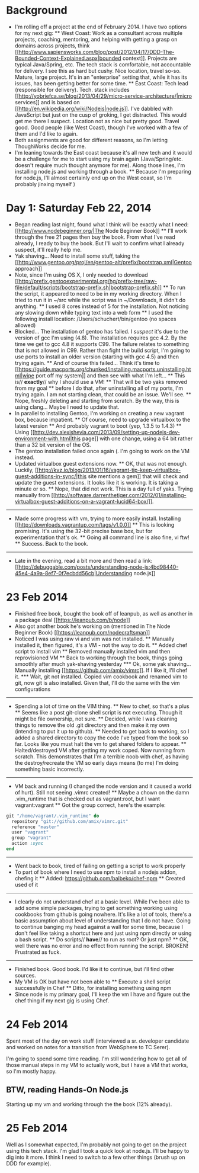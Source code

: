 # Background
* I'm rolling off a project at the end of February 2014. I have two options for my next gig:
** West Coast: Work as a consultant across multiple projects, coaching, mentoring, and helping with getting a grasp on domains across projects, think [[http://www.sapiensworks.com/blog/post/2012/04/17/DDD-The-Bounded-Context-Explained.aspx|bounded context]]. Projects are typical Java/Spring, etc. The tech stack is comfortable, not accountable for delivery. I see this as hard but cushy. Nice location, travel so-so. Mature, large project. It's in an "enterprise" setting that, while it has its issues, has been getting better for some time.
** East Coast: Tech lead (responsible for delivery). Tech. stack includes [[http://yobriefca.se/blog/2013/04/29/micro-service-architecture/|micro services]] and is based on [[http://en.wikipedia.org/wiki/Nodejs|node.js]]. I've dabbled with JavaScript but just on the cusp of groking, I get distracted. This would get me there I suspect. Location not as nice but pretty good. Travel good. Good people (like West Coast), though I've worked with a few of them and I'd like to again.
* Both assignments are good for different reasons, so I'm letting ThoughWorks decide for me.
* I'm leaning towards the East coast because it's all new tech and it would be a challenge for me to start using my brain again (Java/Spring/etc. doesn't require much thought anymore for me). Along those lines, I'm installing node.js and working through a book. 
** Because I'm preparing for node.js, I'll almost certainly end up on the West coast, so I'm probably jinxing myself )

# Day 1: Saturday Feb 22, 2014
* Began reading last night, found what I think will be exactly what I need: [[http://www.nodebeginner.org/|The Node Beginner Book]]
** I'll work through the free 21 pages then buy the book. From what I've read already, I ready to buy the book. But I'll wait to confirm what I already suspect, it'll really help me.
* Yak shaving... Need to install some stuff, taking the [[http://www.gentoo.org/proj/en/gentoo-alt/prefix/bootstrap.xml|Gentoo approach]]
* Note, since I'm using OS X, I only needed to download [[http://prefix.gentooexperimental.org/hg/prefix-tree/raw-file/default/scripts/bootstrap-prefix.sh|bootstrap-prefix.sh]]
** To run the script, it appeared to need to be in my working directory. When I tried to run it in ~/src while the script was in ~/Downloads, it didn't do anything.
** I used 8 cores instead of 5 for the installation. Not noticing any slowing down while typing text into a web form
** I used the following install location: /Users/schuchert/bin/gentoo (no spaces allowed)
* Blocked... The installation of gentoo has failed. I *suspect* it's due to the version of gcc I'm using (4.8). The installation requires gcc 4.2. By the time we get to gcc 4.8 it supports C99. The failure relates to something that is not allowed in C99. Rather than fight the build script, I'm going to use ports to install an older version (starting with gcc 4.5) and then trying again.
** And of course this failed... Think it's time to [[https://guide.macports.org/chunked/installing.macports.uninstalling.html|wipe port off my system]] and then see with what I'm left...
** This is// **exactly**// why I should use a VM! 
** That will be two yaks removed from my goal
** before I do that, after uninstalling all of my ports, I'm trying again. I am not starting clean, that could be an issue. We'll see.
** Nope, freshly deleting and starting from scratch. By the way, this is using clang... Maybe I need to update that.
* In parallel to installing Gentoo, I'm working on creating a new vagrant box, because impatient.
** Of course, need to upgrade virtualbox to the latest version
** And probably vagrant to boot (yep, 1.3.5 to 1.4.3)
** Using [[http://dev.alexishevia.com/2013/09/setting-up-nodejs-dev-environment-with.html|this page]] with one change, using a 64 bit rather than a 32 bit version of the OS.
* The gentoo installation failed once again (. I'm going to work on the VM instead.
* Updated virtualbox guest extensions now.
** OK, that was not enough. Luckily, [[http://kvz.io/blog/2013/01/16/vagrant-tip-keep-virtualbox-guest-additions-in-sync/|this site mentions a gem]] that will check and update the guest extensions. It looks like it is working. It is taking a minute or so.
** Nope, that did not work. This is a day full of yaks. Trying manually from [[http://software.darrenthetiger.com/2012/01/installing-virtualbox-guest-additions-on-a-vagrant-lucid64-box/]].
----
* Made some progress with vm, trying to more easily install. Installing [[http://downloads.vagrantup.com/tags/v1.0.0]]
** This is looking promising. It's using the 32-bit precise base box, but for experimentation that's ok.
** Going all command line is also fine, vi ftw!
** Success. Back to the book.
----
* Late in the evening, read a bit more and then read a link: [[http://debuggable.com/posts/understanding-node-js:4bd98440-45e4-4a9a-8ef7-0f7ecbdd56cb|Understanding node.js]]

# 23 Feb 2014
* Finished free book, bought the book off of leanpub, as well as another in a package deal [[https://leanpub.com/b/node]]
* Also got another book he's working on (mentioned in The Node Beginner Book) [[https://leanpub.com/nodecraftsman]]
* Noticed I was using raw vi and vim was not installed.
** Manually installed it, then figured, it's a VM - not the way to do it.
** Added chef script to install vim
** Removed manually installed vim and then reprovisioned VM
** Back to working through the book, things going smoothly after much yak-shaving yesterday
*** Ok, some yak shaving... Manually installing [[https://github.com/amix/vimrc]]. If I like it, I'll chef it.
*** Wait, git not installed. Copied vim cookbook and renamed vim to git, now git is also installed. Given that, I'll do the same with the vim configurations
----
* Spending a lot of time on the VIM thing.
** New to chef, so that's a plus
** Seems like a post git-clone shell script is not executing. Though it might be file ownership, not sure. 
** Decided, while I was cleaning things to remove the old .git directory and then make it my own (intending to put it up to github).
** Needed to get back to working, so I added a shared directory to copy the code I've typed from the book so far. Looks like you must halt the vm to get shared folders to appear.
** Halted/destroyed VM after getting my work coped. Now running from scratch. This demonstrates that I'm a terrible noob with chef, as having the destroy/recreate the VM so early days means (to me) I'm doing something basic incorrectly.
----
* VM back and running (I changed the node version and it caused a world of hurt). Still not seeing .vimrc created!
** Maybe a chown on the damn .vim_runtime that is checked out as vagrant:root, but I want vagrant:vagrant
** Got the group correct, here's the example:
```ruby
git "/home/vagrant/.vim_runtime" do
  repository "git://github.com/amix/vimrc.git"
  reference "master"
  user "vagrant"
  group "vagrant"
  action :sync
end
```
----
* Went back to book, tired of failing on getting a script to work properly
* To part of book where I need to use npm to install a nodejs addon, chefing it
** Added: https://github.com/balbeko/chef-npm
** Created used of it
----
* I clearly do not understand chef at a basic level. While I've been able to add some simple packages, trying to get something working using cookbooks from github is going nowhere. It's like a lot of tools, there's a basic assumption about level of understanding that I do not have. Going to continue banging my head against a wall for some time, because I don't feel like taking a shortcut here and just using npm directly or using a bash script.
** Do scripts// **have**// to run as root? Or just npm?
** OK, well there was no error and no effect from running the script. BROKEN! Frustrated as fuck.
----
* Finished book. Good book. I'd like it to continue, but i'll find other sources.
* My VM is OK but have not been able to
** Execute a shell script successfully in Chef
** Ditto, for installing something using npm
* Since node is my primary goal, I'll keep the vm I have and figure out the chef thing if my next gig is using Chef.

# 24 Feb 2014
Spent most of the day on work stuff (interviewed a sr. developer candidate and worked on notes for a transition from WebSphere to TC Serer).

I'm going to spend some time reading. I'm still wondering how to get all of those manual steps in my VM to actually work, but I have a VM that works, so I'm mostly happy.

BTW, reading Hands-On Node.js
----
Starting up my vm and working through the the book (12% already).

# 25 Feb 2014
Well as I somewhat expected, I'm probably not going to get on the project using this tech stack. I'm glad I took a quick look at node.js. I'll be happy to dig into it more. I think I need to switch to a few other things (brush up on DDD for example).